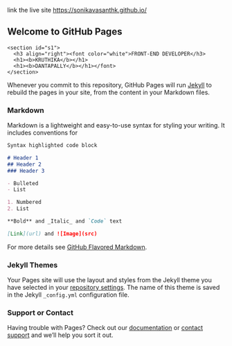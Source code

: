 link the live site https://sonikavasanthk.github.io/
## Welcome to GitHub Pages

<div id="background">
<div id="Home" class="container-fluid">
 
    <section id="s1">
      <h3 align="right"><font color="white">FRONT-END DEVELOPER</h3>
      <h1><b>KRUTHIKA</b></h1>
      <h1><b>DANTAPALLY</b></h1></font>
    </section>
 
</div> 

Whenever you commit to this repository, GitHub Pages will run [Jekyll](https://jekyllrb.com/) to rebuild the pages in your site, from the content in your Markdown files.

### Markdown

Markdown is a lightweight and easy-to-use syntax for styling your writing. It includes conventions for

```markdown
Syntax highlighted code block

# Header 1
## Header 2
### Header 3

- Bulleted
- List

1. Numbered
2. List

**Bold** and _Italic_ and `Code` text

[Link](url) and ![Image](src)
```

For more details see [GitHub Flavored Markdown](https://guides.github.com/features/mastering-markdown/).

### Jekyll Themes

Your Pages site will use the layout and styles from the Jekyll theme you have selected in your [repository settings](https://github.com/sonikavasanthk/github.io/settings). The name of this theme is saved in the Jekyll `_config.yml` configuration file.

### Support or Contact

Having trouble with Pages? Check out our [documentation](https://help.github.com/categories/github-pages-basics/) or [contact support](https://github.com/contact) and we’ll help you sort it out.
